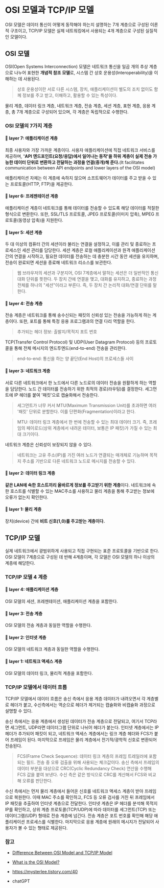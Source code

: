 # OSI 모델과 TCP/IP 모델
OSI 모델은 데이터 통신이 어떻게 동작해야 하는지 설명하는 7개 계층으로 구성된 이론적 구조이고, TCP/IP 모델은 실제 네트워킹에서 사용되는 4개 계층으로 구성된 실질적인 모델이다.

## OSI 모델
OSI(Open Systems Interconnection) 모델은 네트워크 통신을 일곱 개의 추상 계층으로 나누어 표현한 **개념적 참조 모델**로, 시스템 간 상호 운용성(Interoperability)을 이해하는 데 사용된다.

> 상호 운용성이란 서로 다른 시스템, 장치, 애플리케이션이 별도의 조치 없이도 함께 정보를 주고 받고, 이해하고, 활용할 수 있는 특성이다.

물리 계층, 데이터 링크 계층, 네트워크 계층, 전송 계층, 세션 계층, 표현 계층, 응용 계층, 총 7개 계층으로 구성되어 있으며, 각 계층은 독립적으로 수행한다.

### OSI 모델의 7가지 계층
#### 🔹 layer 7: 애플리케이션 계층
최종 사용자와 가장 가까운 계층이다. 사용자 애플리케이션에 직접 네트워크 서비스를 제공하며, **'API 엔드포인트(요청/응답)에서 일어나는 동작'을 하위 계층이 실제 전송 가능한 데이터 단위로 변환하고 전달하는 과정을 연결(중개)해 준다.**(It facilitates communication between API endpoints and lower layers of the OSI model)

애플리케이션 자체는 이 계층에 속하지 않으며 소프트웨어가 데이터를 주고 받을 수 있는 프로토콜(HTTP, FTP)을 제공한다.

#### 🔹 layer 6: 프레젠테이션 계층
애플리케이션 계층이 네트워크를 통해 데이터를 전송할 수 있도록 해당 데이터를 적절한 형식으로 변환한다. 또한, SSL/TLS 프로토콜, JPEG 프로토콜(이미지 압축), MPEG 프로토콜(동영상 압축)을 지원한다. 

#### 🔹 layer 5: 세션 계층
두 대 이상의 컴퓨터 간의 세션이라 불리는 연결을 설정하고, 이를 관리 및 종료하는 프로세스인 세션 관리를 담당한다. 세션 계층은 로컬 애플리케이션과 원격 애플리케이션 간의 연결을 시작하고, 필요한 데이터를 전송하는 데 충분한 시간 동안 세션을 유지하며, 전송이 완료되면 세션을 종료해 네트워크 리소스를 보관한다.

> 웹 브라우저의 세션과 구분지어, OSI 7계층에서 말하는 세션은 더 일반적인 통신 대화 단위를 뜻한다. 두 장치 간에 연결을 맺고, 대화를 유지하고, 종료하는 과정 전체를 하나의 "세션"이라고 부른다. 즉, 두 장치 간 논리적 대화/연결 단위를 말한다.

#### 🔹 layer 4: 전송 계층
전송 계층은 네트워크를 통해 송수신되는 패킷의 신뢰성 있는 전송을 가능하게 하는 계층이다. 또한, 포트를 통해 특정 응용 프로그램과의 연결 다리 역할을 한다.
> 추가되는 헤더 정보: 출발지/목적지 포트 번호

TCP(Transfer Control Protocol) 및 UDP(User Datagram Protocol) 등의 프로토콜을 통해 전체 메시지의 엔드투엔드(end-to-end) 전송을 관리한다.

> end-to-end: 통신을 하는 양 끝단(End Host)의 프로세스들 사이

#### 🔹 layer 3: 네트워크 계층
서로 다른 네트워크에서 한 노드에서 다른 노드로의 데이터 전송을 원활하게 하는 역할을 담당한다. 노드 간 데이터를 전송하기 위한 최적의 경로(라우팅)를 결정한다. 세그먼트에 IP 헤더를 붙여 '패킷'으로 캡슐화해서 전송한다.

> 세그먼트가 너무 커서 MTU(Maximum Transmission Unit)를 초과하면 여러 '패킷' 단위로 분할한다. 이를 단편화(Fragmentation)이라고 한다.

> MTU: 데이터 링크 계층에서 한 번에 전송할 수 있는 최대 데이터 크기. 즉, 프레임의 페이로드(상위 계층에서 내려온 데이터, 보통은 IP 패킷)가 가질 수 있는 최대 크기이다.

네트워크 계층은 신뢰성이 보장되지 않을 수 있다.

> 네트워크는 고유 주소(IP)를 가진 여러 노드가 연결되는 매개체로 기능하며 목적지 주소를 기반으로 다른 네트워크 노드로 메시지를 전송할 수 있다.

#### 🔹 layer 2: 데이터 링크 계층
**같은 LAN에 속한 호스트끼리 올바르게 정보를 주고받기 위한 계층**이다. 네트워크에 속한 호스트를 식별할 수 있는 MAC주소를 사용하고 물리 계층을 통해 주고받는 정보에 오류가 없는지 확인한다.

#### 🔹 layer 1: 물리 계층
장치(device) 간에 **비트 신호(1,0)를 주고받는 계층이다.**

## TCP/IP 모델
실제 네트워크에서 광범위하게 사용되고 직접 구현되는 표준 프로토콜을 기반으로 한다. OSI 모델이 7계층으로 구성된 데 반해 4계층이며, 각 모델은 OSI 모델의 하나 이상의 계층에 해당한다.

### TCP/IP 모델 4 계층

#### 🔹 layer 4: 애플리케이션 계층
OSI 모델의 세션, 프레젠테이션, 애플리케이션 계층을 포함한다.

#### 🔹 layer 3: 전송 계층
OSI 모델의 전송 계층과 동일한 역할을 수행한다.

#### 🔹 layer 2: 인터넷 계층
OSI 모델의 네트워크 계층과 동일한 역할을 수행한다.

#### 🔹 layer 1: 네트워크 액세스 계층
OSI 모델의 데이터 링크, 물리적 계층을 포함한다.

### TCP/IP 모델에서 데이터 흐름
TCP/IP 모델에서 데이터 흐름은 송신 측에서 응용 계층 데이터가 내려오면서 각 계층별로 헤더가 붙고, 수신측에서는 역순으로 헤더가 제거되는 캡슐화와 비캡슐화 과정으로 설명할 수 있다.

송신 측에서는 응용 계층에서 생성된 데이터가 전송 계층으로 전달되고, 여기서 TCP라면 세그먼트, UDP라면 데이터그램 단위로 나뉘어 헤더가 붙는다. 인터넷 계층에서는 IP 헤더가 추가되어 패킷이 되고, 네트워크 액세스 계층에서는 링크 계층 헤더와 FCS가 붙어 프레임이 된다. 마지막으로 프레임은 물리 계층에서 전기적/광학적 신호로 변환되어 전송된다.

> FCS(Frame Check Sequence): 데이터 링크 계층의 프레임 트레일러에 포함되는 필드. 전송 중 오류 검출을 위해 사용되는 체크값이다. 송신 측에서 프레임의 데이터 부분을 대상으로 CRC(Cyclic Redundancy Check) 연산을 수행해 FCS 값을 붙여 보낸다. 수신 측은 같은 방식으로 CRC를 계산해서 FCS와 비교해 오류를 판단한다.

수신 측에서는 먼저 물리 계층에서 들어온 신호를 네트워크 액세스 계층이 받아 프레임으로 복원한다. 이때 MAC 주소를 확인하고, FCS 등 오류 검사를 거친 뒤 프레임에서 IP 패킷을 추출하여 인터넷 계층으로 전달한다. 인터넷 계층은 IP 헤더를 분석해 목적지 IP를 확인하고, 상위 계층 프로토콜(TCP/UDP)에 따라 데이터를 세그먼트(TCP) 또는 데이터그램(UDP) 형태로 전송 계층에 넘긴다. 전송 계층은 포트 번호를 확인해 해당 애플리케이션 프로세스를 식별한다. 마지막으로 응용 계층에 원래의 메시지가 전달되어 사용자가 볼 수 있는 형태로 제공된다.

### 참고
- [Difference Between OSI Model and TCP/IP Model](https://www.geeksforgeeks.org/computer-networks/difference-between-osi-model-and-tcp-ip-model)

- [What is the OSI Model?](https://www.ibm.com/kr-ko/think/topics/osi-model)

- https://mysterlee.tistory.com/40

- chatGPT